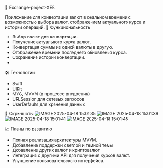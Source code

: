 📱 Exchange-project-XEB

Приложение для конвертации валют в реальном времени с возможностью выбора валют, отображением актуального курса и истории операций.​
🚀 Функциональность

-  Выбор валют для конвертации.
-  Получение актуального курса валют.
-  Конвертация суммы из одной валюты в другую.
-  Отображение времени последнего обновления курса.
-  Сохранение истории конвертаций.​
-  
🛠️ Технологии

-  Swift
-  UIKit
-  MVC, MVVM (в процессе внедрения)
-  URLSession для сетевых запросов
-  UserDefaults для хранения данных

📸 Скриншоты
![IMAGE 2025-04-18 15:01:35](https://github.com/user-attachments/assets/0436c8b5-94d9-468f-a899-8371e51f717f)
![IMAGE 2025-04-18 15:01:39](https://github.com/user-attachments/assets/52bd6e51-8244-4543-81eb-b497d1772587)
![IMAGE 2025-04-18 15:01:41](https://github.com/user-attachments/assets/65b336c2-5994-4747-9e5f-c23016d5d0bc)
![IMAGE 2025-04-18 15:01:45](https://github.com/user-attachments/assets/84d6edf4-ab54-4194-a1bf-d9f06dde7045)

📈 Планы по развитию

-  Полная реализация архитектуры MVVM.
-  Добавление поддержки светлой и темной темы
-  Добавление других валют и криптовалют
-  Интеграция с другими API для получения курсов валют.
-  Улучшение пользовательского интерфейса.​
